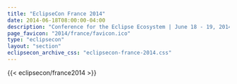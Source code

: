 ```yaml
---
title: "EclipseCon France 2014"
date: 2014-06-18T08:00:00-04:00
description: "Conference for the Eclipse Ecosystem | June 18 - 19, 2014 | Toulouse, France"
page_favicon: "2014/france/favicon.ico"
type: "eclipsecon"
layout: "section"
eclipsecon_archive_css: "eclipsecon-france-2014.css"
---
```


{{< eclipsecon/france2014 >}}